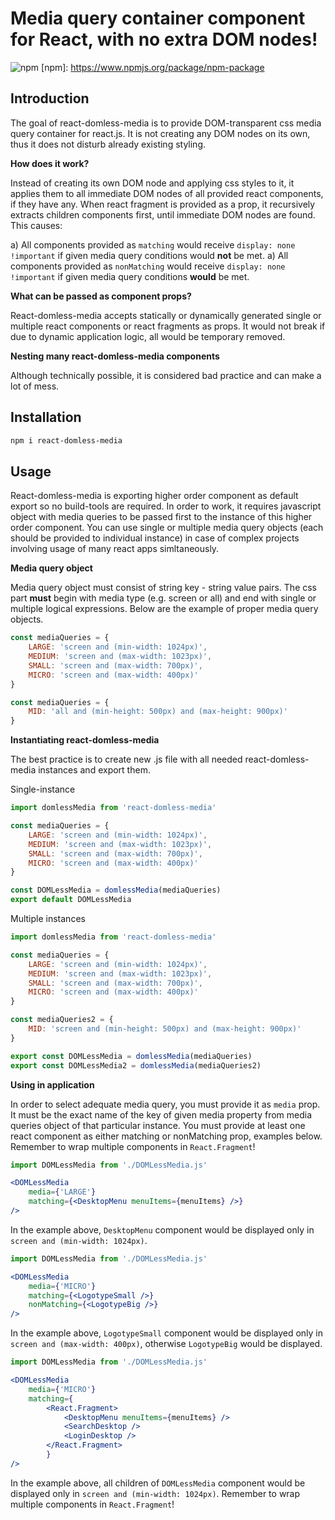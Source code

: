 # Media query container component for React, with no extra DOM nodes!

![npm](https://img.shields.io/badge/npm-v1.1.0-blue.svg?longCache=true&style=flat-square)
[npm]: https://www.npmjs.org/package/npm-package

## Introduction

The goal of react-domless-media is to provide DOM-transparent css media query container for react.js. It is not creating any DOM nodes on its own, thus it does not disturb already existing styling.

**How does it work?**

Instead of creating its own DOM node and applying css styles to it, it applies them to all immediate DOM nodes of all provided react components, if they have any. When react fragment is provided as a prop, it recursively extracts children components first, until immediate DOM nodes are found. This causes:

a) All components provided as `matching` would receive `display: none !important` if given media query conditions would **not** be met.
a) All components provided as `nonMatching` would receive `display: none !important` if given media query conditions **would** be met.


**What can be passed as component props?**

React-domless-media accepts statically or dynamically generated single or multiple react components or react fragments as props. It would not break if due to dynamic application logic, all would be temporary removed.

**Nesting many react-domless-media components**

Although technically possible, it is considered bad practice and can make a lot of mess.

## Installation

```bash
npm i react-domless-media
```

## Usage

React-domless-media is exporting higher order component as default export so no build-tools are required. In order to work, it requires javascript object with media queries to be passed first to the instance of this higher order component. You can use single or multiple media query objects (each should be provided to individual instance) in case of complex projects involving usage of many react apps simltaneously.

**Media query object**

Media query object must consist of string key - string value pairs. The css part **must** begin with media type (e.g. screen or all) and end with single or multiple logical expressions. Below are the example of proper media query objects.

```javascript
const mediaQueries = {
	LARGE: 'screen and (min-width: 1024px)',
	MEDIUM: 'screen and (max-width: 1023px)',
	SMALL: 'screen and (max-width: 700px)',
	MICRO: 'screen and (max-width: 400px)'
}
```

```javascript
const mediaQueries = {
	MID: 'all and (min-height: 500px) and (max-height: 900px)'
}
```

**Instantiating react-domless-media**

The best practice is to create new .js file with all needed react-domless-media instances and export them.

Single-instance
```javascript
import domlessMedia from 'react-domless-media'

const mediaQueries = {
	LARGE: 'screen and (min-width: 1024px)',
	MEDIUM: 'screen and (max-width: 1023px)',
	SMALL: 'screen and (max-width: 700px)',
	MICRO: 'screen and (max-width: 400px)'
}

const DOMLessMedia = domlessMedia(mediaQueries)
export default DOMLessMedia
```

Multiple instances
```javascript
import domlessMedia from 'react-domless-media'

const mediaQueries = {
	LARGE: 'screen and (min-width: 1024px)',
	MEDIUM: 'screen and (max-width: 1023px)',
	SMALL: 'screen and (max-width: 700px)',
	MICRO: 'screen and (max-width: 400px)'
}

const mediaQueries2 = {
	MID: 'screen and (min-height: 500px) and (max-height: 900px)'
}

export const DOMLessMedia = domlessMedia(mediaQueries)
export const DOMLessMedia2 = domlessMedia(mediaQueries2)
```

**Using in application**

In order to select adequate media query, you must provide it as `media` prop. It must be the exact name of the key of given media property from media queries object of that particular instance.
You must provide at least one react component as either matching or nonMatching prop, examples below. Remember to wrap multiple components in `React.Fragment`!

```jsx
import DOMLessMedia from './DOMLessMedia.js'

<DOMLessMedia
	media={'LARGE'}
	matching={<DesktopMenu menuItems={menuItems} />}
/>
```
In the example above, `DesktopMenu` component would be displayed only in `screen and (min-width: 1024px)`.

```jsx
import DOMLessMedia from './DOMLessMedia.js'

<DOMLessMedia
	media={'MICRO'}
	matching={<LogotypeSmall />}
	nonMatching={<LogotypeBig />}
/>
```
In the example above, `LogotypeSmall` component would be displayed only in `screen and (max-width: 400px)`, otherwise `LogotypeBig` would be displayed.

```jsx
import DOMLessMedia from './DOMLessMedia.js'

<DOMLessMedia
	media={'MICRO'}
	matching={
		<React.Fragment>
			<DesktopMenu menuItems={menuItems} />
			<SearchDesktop />
			<LoginDesktop />
		</React.Fragment>
		}
/>
```
In the example above, all children of `DOMLessMedia` component would be displayed only in `screen and (min-width: 1024px)`. Remember to wrap multiple components in `React.Fragment`!